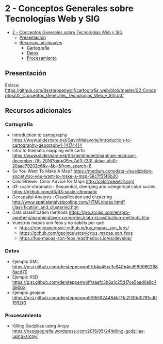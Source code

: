 # 2 - Conceptos Generales sobre Tecnologías Web y SIG

- [2 - Conceptos Generales sobre Tecnologías Web y SIG](#2---conceptos-generales-sobre-tecnolog%C3%ADas-web-y-sig)
  - [Presentación](#presentaci%C3%B3n)
  - [Recursos adicionales](#recursos-adicionales)
    - [Cartografía](#cartograf%C3%ADa)
    - [Datos](#datos)
    - [Procesamiento](#procesamiento)

## Presentación

Enlace: https://github.com/dersteppenwolf/cartografia_web/blob/master/02_Conceptos/02_Conceptos_Generales_Tecnologias_Web_y_SIG.pdf

## Recursos adicionales

### Cartografía

- Introduction to cartography https://www.slideshare.net/GavinMalavolta/introduction-to-cartography-geography1-14174414
- Intro to thematic mapping with carto https://www.slideshare.net/KristenVincent/maptime-madison-december-7th-2016?qid=09ec7af3-f23f-4dae-afc0-20aac79202c6&v=&b=&from_search=8
- So You Want To Make A Map? https://medium.com/data-visualization-society/so-you-want-to-make-a-map-58c7f55f6b20
- ColorBrewer: Color Advice for Maps http://colorbrewer2.org/
- d3-scale-chromatic : Sequential, diverging and categorical color scales. https://github.com/d3/d3-scale-chromatic
- Geospatial Analysis : Classification and clustering http://www.spatialanalysisonline.com/HTML/index.html?classification_and_clustering.htm
- Data classification methods https://pro.arcgis.com/en/pro-app/help/mapping/layer-properties/data-classification-methods.htm
- Vuestros mapas son feos y no sabéis por qué
  -   https://geoinquietosvlc.github.io/tus_mapas_son_feos/
  -   https://github.com/geoinquietosvlc/tus_mapas_son_feos
  -   https://tus-mapas-son-feos.readthedocs.io/es/develop/

### Datos

- Ejemplo GML https://gist.github.com/dersteppenwolf/fb4a45cc1c640b4ed9909602688acd70
- Ejemplo XSD https://gist.github.com/dersteppenwolf/aaafc3b6a1c25d17ce5aad0a8c4490b3
- Ejemplo geojson https://gist.github.com/dersteppenwolf/955924464bf71c2030d0791cd01992f0

### Procesamiento

- Killing Godzillas using Arcpy https://neogeografia.wordpress.com/2016/05/24/killing-godzillas-using-arcpy/
